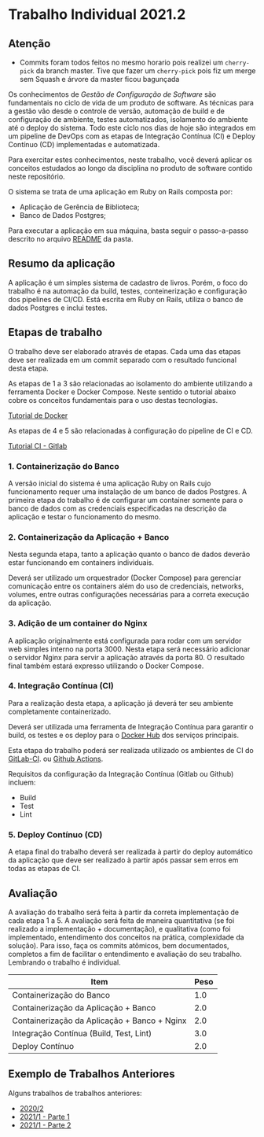 # Trabalho Individual  2021.2

## Atenção
- Commits foram todos feitos no mesmo horario pois realizei um `cherry-pick` da branch master. Tive que fazer um `cherry-pick` pois fiz um merge sem Squash e árvore da master ficou bagunçada

Os conhecimentos de *Gestão de Configuração de Software* são fundamentais no ciclo de vida de um produto de software. As técnicas para a gestão vão desde o controle de versão, automação de build e de configuração de ambiente, testes automatizados, isolamento do ambiente até o deploy do sistema. Todo este ciclo nos dias de hoje são integrados em um pipeline de DevOps com as etapas de Integração Contínua (CI) e Deploy Contínuo (CD) implementadas e automatizada.

Para exercitar estes conhecimentos, neste trabalho, você deverá aplicar os conceitos estudados ao longo da disciplina no produto de software contido neste repositório.

O sistema se trata de uma aplicação em Ruby on Rails composta por:

- Aplicação de Gerência de Biblioteca;
- Banco de Dados Postgres;

Para executar a aplicação em sua máquina, basta seguir o passo-a-passo descrito no arquivo [README](./aplicacao/README.md) da pasta.

## Resumo da aplicação

A aplicação é um simples sistema de cadastro de livros. Porém, o foco do trabalho é na automação da build, testes, conteinerização e configuração dos pipelines de CI/CD. Está escrita em Ruby on Rails, utiliza o banco de dados Postgres e inclui testes.

## Etapas de trabalho

O trabalho deve ser elaborado através de etapas. Cada uma das etapas deve ser realizada em um commit separado com o resultado funcional desta etapa.

As etapas de 1 a 3 são relacionadas ao isolamento do ambiente utilizando a ferramenta Docker e Docker Compose. Neste sentido o tutorial abaixo cobre os conceitos fundamentais para o uso destas tecnologias.

[Tutorial de Docker](https://github.com/FGA-GCES/Workshop-Docker-Entrega-01/tree/main/tutorial_docker)

As etapas de 4 e 5 são relacionadas à configuração do pipeline de CI e CD.

[Tutorial CI - Gitlab](https://github.com/FGA-GCES/Workshop-CI-Entrega-02/tree/main/gitlab-ci_tutorial)

### 1. Containerização do Banco

A versão inicial do sistema é uma aplicação Ruby on Rails cujo funcionamento requer uma instalação de um banco de dados Postgres. A primeira etapa do trabalho é de configurar um container somente para o banco de dados com as credenciais especificadas na descrição da aplicação e testar o funcionamento do mesmo.

### 2. Containerização da Aplicação + Banco

Nesta segunda etapa, tanto a aplicação quanto o banco de dados deverão estar funcionando em containers individuais.

Deverá ser utilizado um orquestrador (Docker Compose) para gerenciar comunicação entre os containers além do uso de credenciais, networks, volumes, entre outras configurações necessárias para a correta execução da aplicação.

### 3. Adição de um container do Nginx 

A aplicação originalmente está configurada para rodar com um servidor web simples interno na porta 3000. Nesta etapa será necessário adicionar o servidor Nginx para servir a aplicação através da porta 80. O resultado final também estará expresso utilizando o Docker Compose.

### 4. Integração Contínua (CI)

Para a realização desta etapa, a aplicação já deverá ter seu ambiente completamente containerizado.

Deverá ser utilizada uma ferramenta de Integração Contínua para garantir o build, os testes e os deploy para o [Docker Hub](https://hub.docker.com) dos serviços principais.

Esta etapa do trabalho poderá ser realizada utilizado os ambientes de CI do [GitLab-CI](https://docs.gitlab.com/ee/ci/). ou [Github Actions](https://github.com/features/actions).  

Requisitos da configuração da Integração Contínua (Gitlab ou Github) incluem:
- Build
- Test
- Lint

### 5. Deploy Contínuo (CD)

A etapa final do trabalho deverá ser realizada à partir do deploy automático da aplicação que deve ser realizado à partir após passar sem erros em todas as etapas de CI.

## Avaliação

A avaliação do trabalho será feita à partir da correta implementação de cada etapa 1 a 5. A avaliação será feita de maneira quantitativa (se foi realizado a implementação + documentação), e qualitativa (como foi implementado, entendimento dos conceitos na prática, complexidade da solução). Para isso, faça os commits atômicos, bem documentados, completos a fim de facilitar o entendimento e avaliação do seu trabalho. Lembrando o trabalho é individual.

| Item | Peso |
|---|---|
| Containerização do Banco                      | 1.0 |
| Containerização da Aplicação + Banco          | 2.0 |
| Containerização da Aplicação + Banco + Nginx  | 2.0 |
| Integração Contínua (Build, Test, Lint)       | 3.0 |
| Deploy Contínuo                               | 2.0 |


##  Exemplo de Trabalhos Anteriores

Alguns trabalhos de trabalhos anteriores:

- [2020/2](https://github.com/FGA-GCES/Trabalho-Individual-2020-2)
- [2021/1 - Parte 1](https://github.com/FGA-GCES/Workshop-Docker-Entrega-01)
- [2021/1 - Parte 2](https://github.com/FGA-GCES/Workshop-Docker-Entrega-02)
